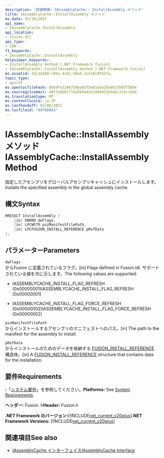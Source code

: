 ```yaml
---
description: '詳細情報: IAssemblyCache:: InstallAssembly メソッド'
title: IAssemblyCache::InstallAssembly メソッド
ms.date: 03/30/2017
api_name:
- IAssemblyCache.InstallAssembly
api_location:
- fusion.dll
api_type:
- COM
f1_keywords:
- IAssemblyCache::InstallAssembly
helpviewer_keywords:
- InstallAssembly method [.NET Framework fusion]
- IAssemblyCache::InstallAssembly method [.NET Framework fusion]
ms.assetid: 33c1d269-c85e-4cb1-b0e6-1c510c8fb5fa
topic_type:
- apiref
ms.openlocfilehash: 0bb9fe31467506a03f5e81e5a29a6b1fb65f5804
ms.sourcegitcommit: ddf7edb67715a5b9a45e3dd44536dabc153c1de0
ms.translationtype: MT
ms.contentlocale: ja-JP
ms.lasthandoff: 02/06/2021
ms.locfileid: "99760943"
---
```

# <a name="iassemblycacheinstallassembly-method"></a><span data-ttu-id="38264-103">IAssemblyCache::InstallAssembly メソッド</span><span class="sxs-lookup"><span data-stu-id="38264-103">IAssemblyCache::InstallAssembly Method</span></span>

<span data-ttu-id="38264-104">指定したアセンブリをグローバルアセンブリキャッシュにインストールします。</span><span class="sxs-lookup"><span data-stu-id="38264-104">Installs the specified assembly in the global assembly cache.</span></span>  
  
## <a name="syntax"></a><span data-ttu-id="38264-105">構文</span><span class="sxs-lookup"><span data-stu-id="38264-105">Syntax</span></span>  
  
```cpp  
HRESULT InstallAssembly (  
    [in] DWORD dwFlags,  
    [in] LPCWSTR pszManifestFilePath,  
    [in] LPCFUSION_INSTALL_REFERENCE pRefData  
);  
```  
  
## <a name="parameters"></a><span data-ttu-id="38264-106">パラメーター</span><span class="sxs-lookup"><span data-stu-id="38264-106">Parameters</span></span>  

 `dwFlags`  
 <span data-ttu-id="38264-107">からFusion に定義されているフラグ。</span><span class="sxs-lookup"><span data-stu-id="38264-107">[in] Flags defined in Fusion.idl.</span></span> <span data-ttu-id="38264-108">サポートされている値を次に示します。</span><span class="sxs-lookup"><span data-stu-id="38264-108">The following values are supported:</span></span>  
  
- <span data-ttu-id="38264-109">IASSEMBLYCACHE_INSTALL_FLAG_REFRESH (0x00000001)</span><span class="sxs-lookup"><span data-stu-id="38264-109">IASSEMBLYCACHE_INSTALL_FLAG_REFRESH (0x00000001)</span></span>  
  
- <span data-ttu-id="38264-110">IASSEMBLYCACHE_INSTALL_FLAG_FORCE_REFRESH (0x00000002)</span><span class="sxs-lookup"><span data-stu-id="38264-110">IASSEMBLYCACHE_INSTALL_FLAG_FORCE_REFRESH (0x00000002)</span></span>  
  
 `pszManifestFilePath`  
 <span data-ttu-id="38264-111">からインストールするアセンブリのマニフェストへのパス。</span><span class="sxs-lookup"><span data-stu-id="38264-111">[in] The path to the manifest for the assembly to install.</span></span>  
  
 `pRefData`  
 <span data-ttu-id="38264-112">からインストールのためのデータを格納する [FUSION_INSTALL_REFERENCE](fusion-install-reference-structure.md) 構造体。</span><span class="sxs-lookup"><span data-stu-id="38264-112">[in] A [FUSION_INSTALL_REFERENCE](fusion-install-reference-structure.md) structure that contains data for the installation.</span></span>  
  
## <a name="requirements"></a><span data-ttu-id="38264-113">要件</span><span class="sxs-lookup"><span data-stu-id="38264-113">Requirements</span></span>  

 <span data-ttu-id="38264-114">**:**「[システム要件](../../get-started/system-requirements.md)」を参照してください。</span><span class="sxs-lookup"><span data-stu-id="38264-114">**Platforms:** See [System Requirements](../../get-started/system-requirements.md).</span></span>  
  
 <span data-ttu-id="38264-115">**ヘッダー:** Fusion. h</span><span class="sxs-lookup"><span data-stu-id="38264-115">**Header:** Fusion.h</span></span>  
  
 <span data-ttu-id="38264-116">**.NET Framework のバージョン:**[!INCLUDE[net_current_v20plus](../../../../includes/net-current-v20plus-md.md)]</span><span class="sxs-lookup"><span data-stu-id="38264-116">**.NET Framework Versions:** [!INCLUDE[net_current_v20plus](../../../../includes/net-current-v20plus-md.md)]</span></span>  
  
## <a name="see-also"></a><span data-ttu-id="38264-117">関連項目</span><span class="sxs-lookup"><span data-stu-id="38264-117">See also</span></span>

- [<span data-ttu-id="38264-118">IAssemblyCache インターフェイス</span><span class="sxs-lookup"><span data-stu-id="38264-118">IAssemblyCache Interface</span></span>](iassemblycache-interface.md)
